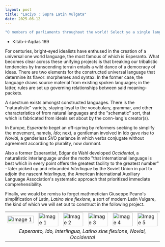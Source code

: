 ```yaml
---
layout: post
title: "Laciyo : Supra Latin Vulgata"
date: 2025-06-12
---
```


```m
"O members of parliaments throughout the world! Select ye a single language for the use of all on earth, and adopt ye likewise a common script. God, verily, maketh plain for you that which shall profit you and enable you to be independent of others. He, of a truth, is the Most Bountiful, the All-Knowing, the All-Informed. This will be the cause of unity, could ye but comprehend it, and the greatest instrument for promoting harmony and civilization, would that ye might understand!"
```
- Kitáb-i-Aqdas 189

For centuries, bright-eyed idealists have enthused in the creation of a universal one world language, the most famous of which is Esperanto. What becomes clear across these unifying projects is that breaking our tribalistic tendencies by transcending terrain entails a wild dance of a democracy of ideas. There are two elements for the constructed universal language that determine its flavor: morphemes and syntax. In the former case, the language draws source material from existing spoken languages; in the latter, rules are set up governing relationships between said meaning-packets.

A spectrum exists amongst constructed languages. There is the "naturalistic" variety, staying loyal to the vocabulary, grammar, and other characteristics of from natural languages and the "schematic" sort, that which is fabricated from ideals set about by the conn-lang's creator(s). 

In Europe, *Esperanto* beget an off-spring by reformers seeking to simplify the movement, namely, *Ido*; next, a gentleman involved in Ido gave rise to *Novial*, a genderless SVO parlance in which verbs conjugate without agreement according to plurality, now dormant.

 Also a former Esperantist, Edgar de Wahl developed *Occidental*, a naturalistic interlanguage under the motto "that international language is best which in every point offers the greatest facility to the greatest number" - later picked up and rebranded *Interlingue* by the Soviet Union in part to adjoin the nascent *Interlingua*, the American International Auxiliary Language Association's systematic approach that prioritized immediate comprehensibility. 
 
 Finally, we would be remiss to forget mathmetician Giuseppe Peano's simplification of Latin, *Latino sine flexione*, a sort of modern Latin Vulgare, the kind of which we will set out to construct in the following project.


<table>
  <tr>
    <td width="20%"><img src="/blog/assets/2025/esp.png" width="100%" alt="Image 1"></td>
    <td width="16%"><img src="/blog/assets/2025/ido.svg" width="100%" alt="Image 1"></td>
    <td width="16%"><img src="/blog/assets/2025/interlingua.svg" width="100%" alt="Image 2"></td>
    <td width="16%"><img src="/blog/assets/2025/interlingua2.svg" width="100%" alt="Image 3"></td>
    <td width="16%"><img src="/blog/assets/2025/novial.svg" width="100%" alt="Image 4"></td>
    <td width="16%"><img src="/blog/assets/2025/occidental.svg" width="100%" alt="Image 5"></td>
  </tr>
  <tr>
    <td colspan="6" align="center">
      <em>Esperanto, Ido, Interlingua, Latino sine flexione, Novial, Occidental</em>
    </td>
  </tr>
</table>
